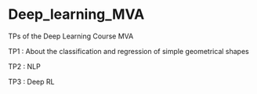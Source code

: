 # Deep_learning_MVA
TPs of the Deep Learning Course MVA

TP1 : About the classification and regression of simple geometrical shapes

TP2 : NLP

TP3 : Deep RL
